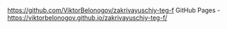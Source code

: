 https://github.com/ViktorBelonogov/zakrivayuschiy-teg-f
GitHub Pages - https://viktorbelonogov.github.io/zakrivayuschiy-teg-f/
